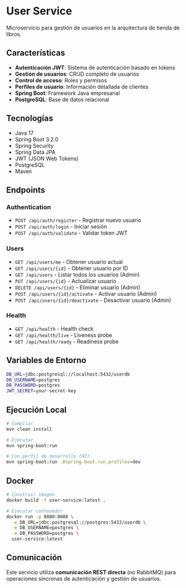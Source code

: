 # User Service

Microservicio para gestión de usuarios en la arquitectura de tienda de libros.

## Características

- **Autenticación JWT**: Sistema de autenticación basado en tokens
- **Gestión de usuarios**: CRUD completo de usuarios
- **Control de acceso**: Roles y permisos
- **Perfiles de usuario**: Información detallada de clientes
- **Spring Boot**: Framework Java empresarial
- **PostgreSQL**: Base de datos relacional

## Tecnologías

- Java 17
- Spring Boot 3.2.0
- Spring Security
- Spring Data JPA
- JWT (JSON Web Tokens)
- PostgreSQL
- Maven

## Endpoints

### Authentication
- `POST /api/auth/register` - Registrar nuevo usuario
- `POST /api/auth/login` - Iniciar sesión
- `POST /api/auth/validate` - Validar token JWT

### Users
- `GET /api/users/me` - Obtener usuario actual
- `GET /api/users/{id}` - Obtener usuario por ID
- `GET /api/users` - Listar todos los usuarios (Admin)
- `PUT /api/users/{id}` - Actualizar usuario
- `DELETE /api/users/{id}` - Eliminar usuario (Admin)
- `POST /api/users/{id}/activate` - Activar usuario (Admin)
- `POST /api/users/{id}/deactivate` - Desactivar usuario (Admin)

### Health
- `GET /api/health` - Health check
- `GET /api/health/live` - Liveness probe
- `GET /api/health/ready` - Readiness probe

## Variables de Entorno

```bash
DB_URL=jdbc:postgresql://localhost:5432/userdb
DB_USERNAME=postgres
DB_PASSWORD=postgres
JWT_SECRET=your-secret-key
```

## Ejecución Local

```bash
# Compilar
mvn clean install

# Ejecutar
mvn spring-boot:run

# Con perfil de desarrollo (H2)
mvn spring-boot:run -Dspring-boot.run.profiles=dev
```

## Docker

```bash
# Construir imagen
docker build -t user-service:latest .

# Ejecutar contenedor
docker run -p 8080:8080 \
  -e DB_URL=jdbc:postgresql://postgres:5432/userdb \
  -e DB_USERNAME=postgres \
  -e DB_PASSWORD=postgres \
  user-service:latest
```

## Comunicación

Este servicio utiliza **comunicación REST directa** (no RabbitMQ) para operaciones síncronas de autenticación y gestión de usuarios.



